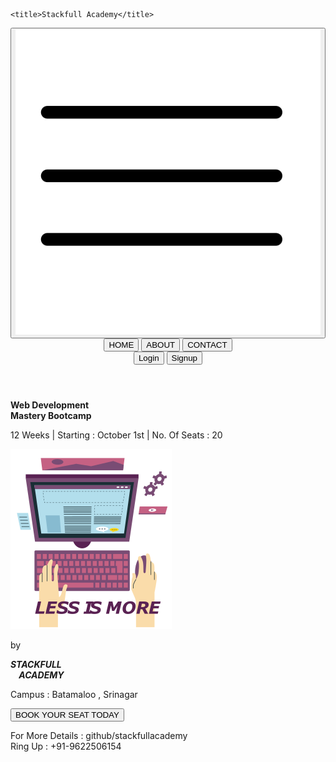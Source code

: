 <!DOCTYPE html>
<html lang="en">
  <head>
    <meta charset="UTF-8" />
    <meta http-equiv="X-UA-Compatible" content="IE=edge" />
    <meta name="viewport" content="width=device-width, initial-scale=1.0" />
    <link rel="stylesheet" href="style.css" />

    <title>Stackfull Academy</title>
  </head>
  <body>
    <header class="header">
      <div class="nav-top">
        <button class="menu">
          <img class="side-menu" src="/images/icons/menu.png" alt="" />
        </button>
        <button class="nav">
          <span>HOME</span>
        </button>
        <button class="nav">
          <span>ABOUT</span>
        </button>
        <button class="nav">
          <span>CONTACT</span>
        </button>
        <div class="form">
          <button class="form-button">
            <span>Login</span>
          </button>
          <button class="form-button">
            <span>Signup</span>
          </button>
        </div>
      </div>
    </header>
    <section class="top">
      <p class="heading-text">
        <strong
          >Web Development<br />
          Mastery Bootcamp</strong
        >
      </p>
      <p class="heading-captions">
        12 Weeks | Starting : October 1st | No. Of Seats : 20
      </p>
      <img class="logo" src="/images/icons/icon.png" alt="StackFull" />
    </section>
    <section class="middle">
      <p class="mid">by</p>
      <p class="mid-text">
        <strong
          ><i
            >STACKFULL<br />
            &nbsp; &nbsp; ACADEMY</i
          ></strong
        >
      </p>
      <p class="mid-captions">Campus : Batamaloo , Srinagar</p>
    </section>
    <section class="bottom">
      <button class="booking">
        <span>BOOK YOUR SEAT TODAY</span>
      </button>
      <p class="bottom-captions">
        For More Details : github/stackfullacademy <br />
        Ring Up : +91-9622506154
      </p>
    </section>
  </body>
</html>

